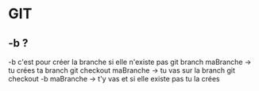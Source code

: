 # GIT

## -b ?

-b c'est pour créer la branche si elle n'existe pas
git branch maBranche -> tu crées ta branch
git checkout maBranche -> tu vas sur la branch
git checkout -b maBranche -> t'y vas et si elle existe pas tu la crées
